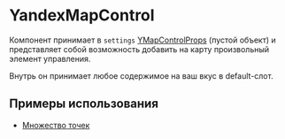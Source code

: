 # YandexMapControl

Компонент принимает в `settings` [YMapControlProps](https://yandex.ru/dev/jsapi30/doc/ru/ref/#YMapControlProps) (пустой объект) и представляет собой возможность добавить на карту произвольный элемент управления.

Внутрь он принимает любое содержимое на ваш вкус в default-слот.

## Примеры использования

- [Множество точек](/examples/many-points)
